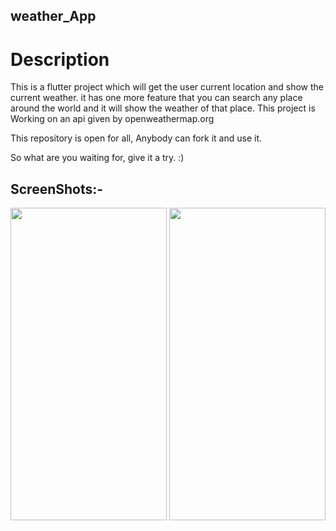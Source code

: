 ## weather_App



# Description

This is a flutter project which will get the user current location and show the current weather. it has one more feature that you can search any place around the world and it will show the weather of that place. This project is Working on an api given by openweathermap.org 

This repository is open for all, Anybody can fork it and use it.

So what are you waiting for, give it a try. :)

## ScreenShots:-


<img src="https://user-images.githubusercontent.com/85092944/167292926-9cdb503c-e45f-4487-a2d8-354874d0692e.jpg" width="250" height="500">           <img src="https://user-images.githubusercontent.com/85092944/167292930-a5457094-718e-40d6-9db5-fbb1fe125191.jpg" width="250" height="500">
